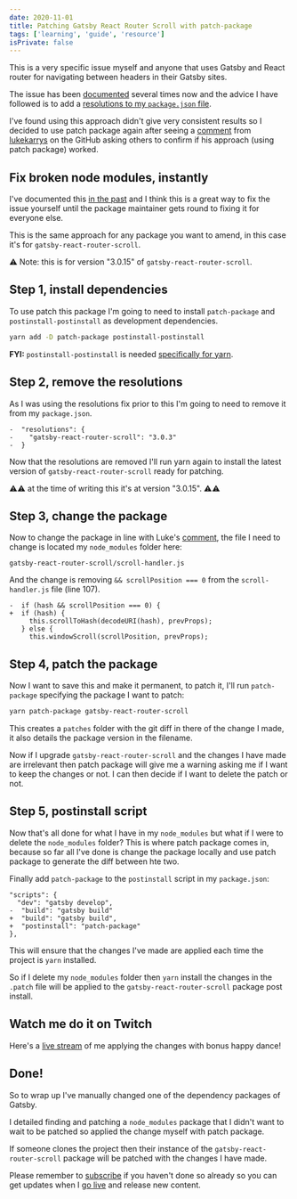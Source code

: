```yaml
---
date: 2020-11-01
title: Patching Gatsby React Router Scroll with patch-package
tags: ['learning', 'guide', 'resource']
isPrivate: false
---
```


This is a very specific issue myself and anyone that uses Gatsby and
React router for navigating between headers in their Gatsby sites.

The issue has been [documented] several times now and the advice I
have followed is to add a [resolutions to my `package.json` file].

<!-- cSpell:ignore lukekarrys -->

I've found using this approach didn't give very consistent results so
I decided to use patch package again after seeing a [comment] from
[lukekarrys] on the GitHub asking others to confirm if his approach
(using patch package) worked.

## Fix broken node modules, instantly

I've documented this [in the past] and I think this is a great way to
fix the issue yourself until the package maintainer gets round to
fixing it for everyone else.

This is the same approach for any package you want to amend, in this
case it's for `gatsby-react-router-scroll`.

⚠ Note: this is for version "3.0.15" of `gatsby-react-router-scroll`.

## Step 1, install dependencies

To use patch this package I'm going to need to install `patch-package`
and `postinstall-postinstall` as development dependencies.

```bash
yarn add -D patch-package postinstall-postinstall
```

**FYI:** `postinstall-postinstall` is needed [specifically for yarn].

## Step 2, remove the resolutions

As I was using the resolutions fix prior to this I'm going to need to
remove it from my `package.json`.

```git
-  "resolutions": {
-    "gatsby-react-router-scroll": "3.0.3"
-  }
```

Now that the resolutions are removed I'll run yarn again to install
the latest version of `gatsby-react-router-scroll` ready for patching.

⚠⚠ at the time of writing this it's at version "3.0.15". ⚠⚠

## Step 3, change the package

Now to change the package in line with Luke's [comment], the file I
need to change is located my `node_modules` folder here:

```text
gatsby-react-router-scroll/scroll-handler.js
```

And the change is removing `&& scrollPosition === 0` from the
`scroll-handler.js` file (line 107).

```git
-  if (hash && scrollPosition === 0) {
+  if (hash) {
     this.scrollToHash(decodeURI(hash), prevProps);
   } else {
     this.windowScroll(scrollPosition, prevProps);
```

## Step 4, patch the package

Now I want to save this and make it permanent, to patch it, I'll run
`patch-package` specifying the package I want to patch:

```bash
yarn patch-package gatsby-react-router-scroll
```

This creates a `patches` folder with the git diff in there of the
change I made, it also details the package version in the filename.

Now if I upgrade `gatsby-react-router-scroll` and the changes I have
made are irrelevant then patch package will give me a warning asking
me if I want to keep the changes or not. I can then decide if I want
to delete the patch or not.

## Step 5, postinstall script

Now that's all done for what I have in my `node_modules` but what if I
were to delete the `node_modules` folder? This is where patch package
comes in, because so far all I've done is change the package locally
and use patch package to generate the diff between hte two.

Finally add `patch-package` to the `postinstall` script in my
`package.json`:

```git
"scripts": {
  "dev": "gatsby develop",
-  "build": "gatsby build"
+  "build": "gatsby build",
+  "postinstall": "patch-package"
},
```

This will ensure that the changes I've made are applied each time the
project is `yarn` installed.

So if I delete my `node_modules` folder then `yarn` install the
changes in the `.patch` file will be applied to the
`gatsby-react-router-scroll` package post install.

## Watch me do it on Twitch

Here's a [live stream] of me applying the changes with bonus happy dance!

## Done!

So to wrap up I've manually changed one of the dependency packages of
Gatsby.

I detailed finding and patching a `node_modules` package that I didn't
want to wait to be patched so applied the change myself with patch
package.

If someone clones the project then their instance of the
`gatsby-react-router-scroll` package will be patched with the changes
I have made.

Please remember to [subscribe] if you haven't done so already so you
can get updates when I [go live] and release new content.

<!-- Links -->

[documented]: https://github.com/gatsbyjs/gatsby/issues/25778
[resolutions to my `package.json` file]:
	https://scottspence.com/posts/smooth-scroll-toc-gatsby/#not-scrolling-to-id
[comment]:
	https://github.com/gatsbyjs/gatsby/issues/25778#issuecomment-696950384
[lukekarrys]: https://github.com/lukekarrys
[in the past]: https://scottspence.com/posts/patching-packages/
[specifically for yarn]:
	https://www.npmjs.com/package/patch-package#why-use-postinstall-postinstall-with-yarn
[live stream]: https://www.twitch.tv/videos/777497800?t=00h29m52s
[subscribe]: https://ss10.dev/yt?sub_confirmation=1
[go live]: https://ss10.dev/twitch
